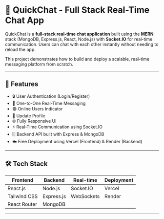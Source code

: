 # 💬 QuickChat - Full Stack Real-Time Chat App

QuickChat is a **full-stack real-time chat application** built using the **MERN** stack (MongoDB, Express.js, React, Node.js) with **Socket.IO** for real-time communication. Users can chat with each other instantly without needing to reload the app.

This project demonstrates how to build and deploy a scalable, real-time messaging platform from scratch.

---

## 🚀 Features

- 🔒 User Authentication (Login/Register)
- 💬 One-to-One Real-Time Messaging
- 🟢 Online Users Indicator
- 📝 Update Profile
- 🌐 Fully Responsive UI
- ⚡ Real-Time Communication using Socket.IO
- 🗄️ Backend API built with Express & MongoDB
- ☁️ Free Deployment using Vercel (Frontend) & Render (Backend)

---

## 🛠️ Tech Stack

| Frontend      | Backend         | Real-time         | Deployment  |
|---------------|-----------------|-------------------|-------------|
| React.js      | Node.js         | Socket.IO         | Vercel      |
| Tailwind CSS  | Express.js      | WebSockets        | Render      |
| React Router  | MongoDB         |                   |             |

---



